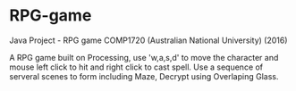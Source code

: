 # RPG-game
Java Project - RPG game COMP1720 (Australian National University) (2016)



A RPG game built on Processing, use 'w,a,s,d' to move the character and mouse left click to hit and right click to cast spell.
Use a sequence of serveral scenes to form including Maze, Decrypt using Overlaping Glass.
